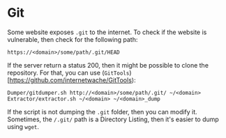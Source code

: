 Git
===

Some website exposes `.git` to the internet. To check if the website is vulnerable, then check for
the following path:

```
https://<domain>/some/path/.git/HEAD
```

If the server return a status 200, then it might be possible to clone the repository. For that, you
can use (`GitTools`)[https://github.com/internetwache/GitTools): 

```
Dumper/gitdumper.sh http://<domain>/some/path/.git/ ~/<domain>
Extractor/extractor.sh ~/<domain> ~/<domain>_dump
```

If the script is not dumping the `.git` folder, then you can modify it. Sometimes, the `/.git/` path
is a Directory Listing, then it's easier to dump using `wget`.
